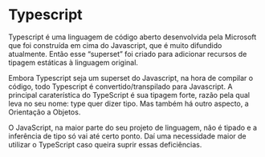 # Typescript

Typescript é uma linguagem de código aberto desenvolvida pela Microsoft que foi construída em cima do Javascript, 
que é muito difundido atualmente. Então esse “superset” foi criado para adicionar recursos de tipagem estáticas à linguagem original.

Embora Typescript seja um superset do Javascript, na hora de compilar o código, todo Typescript é convertido/transpilado para Javascript.
A principal caraterística do TypeScript é sua tipagem forte, razão pela qual leva no seu nome: type quer dizer tipo. Mas também há outro aspecto, a Orientação a Objetos.

O JavaScript, na maior parte do seu projeto de linguagem, não é tipado e a inferência de tipo só vai até certo ponto. Daí uma necessidade maior de utilizar o TypeScript caso queira suprir essas deficiências.
